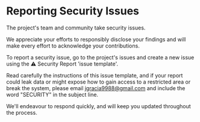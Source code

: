 # **Reporting Security Issues**

The project's team and community take security issues.

We appreciate your efforts to responsibly disclose your findings and will make every effort to acknowledge your contributions.

To report a security issue, go to the project's issues and create a new issue using the ⚠️ Security Report 'issue template'.

Read carefully the instructions of this issue template, and if your report could leak data or might expose how to gain access to a restricted area or break the system, please email [jgracia9988@gmail.com](mailto:jgracia9988@gmail.com) and include the word "SECURITY" in the subject line.

We'll endeavour to respond quickly, and will keep you updated throughout the process.
